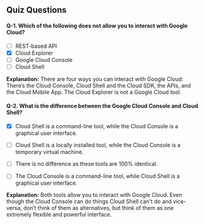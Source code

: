 ## Quiz Questions


#### Q-1. Which of the following does not allow you to interact with Google Cloud?

- [ ] REST-based API
- [x] Cloud Explorer
- [ ] Google Cloud Console
- [ ] Cloud Shell

**Explanation:** There are four ways you can interact with Google Cloud: There’s the Cloud Console, Cloud Shell and the Cloud SDK, the APIs, and the Cloud Mobile App. The Cloud Explorer is not a Google Cloud tool.



#### Q-2. What is the difference between the Google Cloud Console and Cloud Shell?

- [x] Cloud Shell is a command-line tool, while the Cloud Console is a graphical user interface.
- [ ] Cloud Shell is a locally installed tool, while the Cloud Console is a temporary virtual machine.
- [ ] There is no difference as these tools are 100% identical.
- [ ] The Cloud Console is a command-line tool, while Cloud Shell is a graphical user interface.


**Explanation:** Both tools allow you to interact with Google Cloud. Even though the Cloud Console can do things Cloud Shell can't do and vice-versa, don’t think of them as alternatives, but think of them as one extremely flexible and powerful interface.

